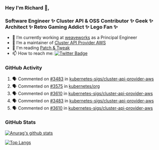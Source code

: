 ### Hey I'm Richard 👋, 

<h3 align="left">Software Engineer ✨ Cluster API & OSS Contributor ✨ Geek ✨ Architect ✨ Retro Gaming Addict ✨ Lego Fan ✨</h3>

- 🔭 I’m currently working at [weaveworks](https://github.com/weaveworks) as a Principal Engineer
- 👯 I’m a maintainer of [Cluster API Provider AWS](https://github.com/kubernetes-sigs/cluster-api-provider-aws)
- 💬 I'm reading [Patch & Tweak](https://bjooks.com/products/patch-tweak-exploring-modular-synthesis)
- 📫 How to reach me: [![Twitter Badge](https://img.shields.io/badge/-@fruit_case-00acee?style=flat&logo=Twitter&logoColor=white)](https://twitter.com/intent/follow?screen_name=fruit_case "Follow on Twitter")

### GitHub Activity 

<!--START_SECTION:activity-->
1. 🗣 Commented on [#3483](https://github.com/kubernetes-sigs/cluster-api-provider-aws/issues/3483) in [kubernetes-sigs/cluster-api-provider-aws](https://github.com/kubernetes-sigs/cluster-api-provider-aws)
2. 🗣 Commented on [#3575](https://github.com/kubernetes/org/issues/3575) in [kubernetes/org](https://github.com/kubernetes/org)
3. 🗣 Commented on [#3610](https://github.com/kubernetes-sigs/cluster-api-provider-aws/issues/3610) in [kubernetes-sigs/cluster-api-provider-aws](https://github.com/kubernetes-sigs/cluster-api-provider-aws)
4. 🗣 Commented on [#3483](https://github.com/kubernetes-sigs/cluster-api-provider-aws/issues/3483) in [kubernetes-sigs/cluster-api-provider-aws](https://github.com/kubernetes-sigs/cluster-api-provider-aws)
5. 🗣 Commented on [#3610](https://github.com/kubernetes-sigs/cluster-api-provider-aws/issues/3610) in [kubernetes-sigs/cluster-api-provider-aws](https://github.com/kubernetes-sigs/cluster-api-provider-aws)
<!--END_SECTION:activity-->

### GitHub Stats

[![Anurag's github stats](https://github-readme-stats.vercel.app/api?username=richardcase&count_private=true&show_icons=true)](https://github.com/anuraghazra/github-readme-stats)

[![Top Langs](https://github-readme-stats.vercel.app/api/top-langs/?username=richardcase&hide=html&layout=compact)](https://github.com/anuraghazra/github-readme-stats)
